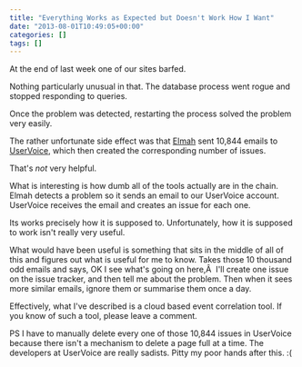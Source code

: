 ```yaml
---
title: "Everything Works as Expected but Doesn't Work How I Want"
date: "2013-08-01T10:49:05+00:00"
categories: []
tags: []
---
```


At the end of last week one of our sites barfed.

Nothing particularly unusual in that. The database process went rogue and stopped responding to queries.

Once the problem was detected, restarting the process solved the problem very easily.

The rather unfortunate side effect was that <a href="http://code.google.com/p/elmah/">Elmah</a> sent 10,844 emails to <a href="https://www.uservoice.com/">UserVoice</a>, which then created the corresponding number of issues.

That's <em>not</em> very helpful.

What is interesting is how dumb all of the tools actually are in the chain. Elmah detects a problem so it sends an email to our UserVoice account. UserVoice receives the email and creates an issue for each one.

Its works precisely how it is supposed to. Unfortunately, how it is supposed to work isn't really very useful.

What would have been useful is something that sits in the middle of all of this and figures out what is useful for me to know. Takes those 10 thousand odd emails and says, OK I see what's going on here,Â  I'll create one issue on the issue tracker, and then tell me about the problem. Then when it sees more similar emails, ignore them or summarise them once a day.

Effectively, what I've described is a cloud based event correlation tool. If you know of such a tool, please leave a comment.

PS I have to manually delete every one of those 10,844 issues in UserVoice because there isn't a mechanism to delete a page full at a time. The developers at UserVoice are really sadists. Pitty my poor hands after this. :(
